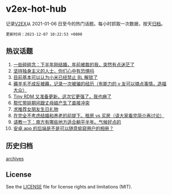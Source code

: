 # v2ex-hot-hub

 记录[V2EX](https://www.v2ex.com/)从 2021-01-06 日至今的热门话题。每小时抓取一次数据，按天[归档](archives)。

`更新时间：2023-12-07 10:22:53 +0800`

## 热议话题

1. [一些碎碎念：下半年刚结婚，年前被裁的我，突然有点迷茫了](https://www.v2ex.com/t/998024)
1. [坚持独身主义的人士，你们心中有恐惧吗](https://www.v2ex.com/t/998051)
1. [目前基本可以认为小米已经禁止 BL 解锁了](https://www.v2ex.com/t/998253)
1. [薅羊毛不成反被薅，记录一次被骗的经历（有能力的 v 友可以搞点事情，造福大众）](https://www.v2ex.com/t/998220)
1. [Tiny RDM 又准备更新，这次它更强了，我也麻了](https://www.v2ex.com/t/998058)
1. [帮忙带娃期间跟丈母娘产生了直接冲突](https://www.v2ex.com/t/998217)
1. [求推荐女朋友生日礼物](https://www.v2ex.com/t/998065)
1. [在完全不考虑结婚和养老的前提下。租房 vs 买房（请大家看完简介再讨论）](https://www.v2ex.com/t/998019)
1. [请教一下：南方有哪些地方适合躺平半年。气候好点的](https://www.v2ex.com/t/998025)
1. [安卓 app 的后端是不是可以随意偷窥用户的相册？](https://www.v2ex.com/t/998069)

## 历史归档

[archives](archives)

## License

See the [LICENSE](LICENSE) file for license rights and limitations (MIT).

